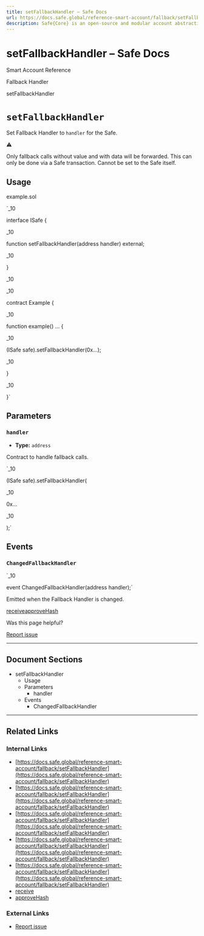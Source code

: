 ```yaml
---
title: setFallbackHandler – Safe Docs
url: https://docs.safe.global/reference-smart-account/fallback/setFallbackHandler
description: Safe{Core} is an open-source and modular account abstraction stack. Learn about its features and how to use it.
---
```


# setFallbackHandler – Safe Docs

Smart Account Reference

Fallback Handler

setFallbackHandler

# `setFallbackHandler`

Set Fallback Handler to `handler` for the Safe.

⚠️

Only fallback calls without value and with data will be forwarded. This can
only be done via a Safe transaction. Cannot be set to the Safe itself.

## Usage



example.sol

`_10

interface ISafe {

_10

function setFallbackHandler(address handler) external;

_10

}

_10

_10

contract Example {

_10

function example() ... {

_10

(ISafe safe).setFallbackHandler(0x...);

_10

}

_10

}`

## Parameters

### `handler`

- **Type:** `address`

Contract to handle fallback calls.

`_10

(ISafe safe).setFallbackHandler(

_10

0x...

_10

);`

## Events

### `ChangedFallbackHandler`

`_10

event ChangedFallbackHandler(address handler);`

Emitted when the Fallback Handler is changed.

[receive](/reference-smart-account/fallback/receive "receive")[approveHash](/reference-smart-account/signatures/approveHash "approveHash")

Was this page helpful?

[Report issue](https://github.com/safe-global/safe-docs/issues/new?assignees=&labels=nextra-feedback&projects=&template=nextra-feedback.yml&title=%5BFeedback%5D+)

---

## Document Sections

- setFallbackHandler
  - Usage
  - Parameters
    - handler
  - Events
    - ChangedFallbackHandler

---

## Related Links

### Internal Links

- [https://docs.safe.global/reference-smart-account/fallback/setFallbackHandler](https://docs.safe.global/reference-smart-account/fallback/setFallbackHandler)
- [https://docs.safe.global/reference-smart-account/fallback/setFallbackHandler](https://docs.safe.global/reference-smart-account/fallback/setFallbackHandler)
- [https://docs.safe.global/reference-smart-account/fallback/setFallbackHandler](https://docs.safe.global/reference-smart-account/fallback/setFallbackHandler)
- [https://docs.safe.global/reference-smart-account/fallback/setFallbackHandler](https://docs.safe.global/reference-smart-account/fallback/setFallbackHandler)
- [https://docs.safe.global/reference-smart-account/fallback/setFallbackHandler](https://docs.safe.global/reference-smart-account/fallback/setFallbackHandler)
- [receive](https://docs.safe.global/reference-smart-account/fallback/receive)
- [approveHash](https://docs.safe.global/reference-smart-account/signatures/approveHash)

### External Links

- [Report issue](https://github.com/safe-global/safe-docs/issues/new?assignees=&labels=nextra-feedback&projects=&template=nextra-feedback.yml&title=%5BFeedback%5D+)

